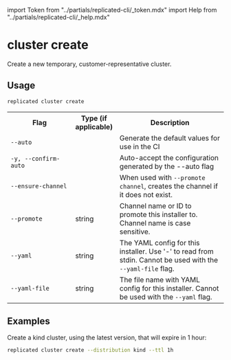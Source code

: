 import Token from "../partials/replicated-cli/_token.mdx"
import Help from "../partials/replicated-cli/_help.mdx"

# cluster create

Create a new temporary, customer-representative cluster.

## Usage
```bash
replicated cluster create
```

<table>
  <tr>
    <th width="30%">Flag</th>
    <th width="20%">Type (if applicable)</th>
    <th width="50%">Description</th>
  </tr>
  <tr>
    <td><code>--auto</code></td>
    <td></td>
    <td>Generate the default values for use in the CI</td>
  </tr>
  <tr>
    <td><code>-y, --confirm-auto</code></td>
    <td></td>
    <td>Auto-accept the configuration generated by the --auto flag</td>
  </tr>
  <tr>
    <td><code>--ensure-channel</code></td>
    <td></td>
    <td>When used with <code>--promote channel</code>, creates the channel if it does not exist.</td>
  </tr>
  <tr>
    <td><code>--promote</code></td>
    <td>string</td>
    <td>Channel name or ID to promote this installer to. Channel name is case sensitive.</td>
  </tr>
  <tr>
    <td><code>--yaml</code></td>
    <td>string</td>
    <td>The YAML config for this installer. Use '-' to read from stdin. Cannot be used with the <code>--yaml-file</code> flag. </td>
  </tr>
  <tr>
    <td><code>--yaml-file</code></td>
    <td>string</td>
    <td>The file name with YAML config for this installer. Cannot be used with the <code>--yaml</code> flag. </td>
  </tr>
  <Help/>
  <App/>
  <Token/>
</table>


## Examples

Create a kind cluster, using the latest version, that will expire in 1 hour:

```bash
replicated cluster create --distribution kind --ttl 1h
```
